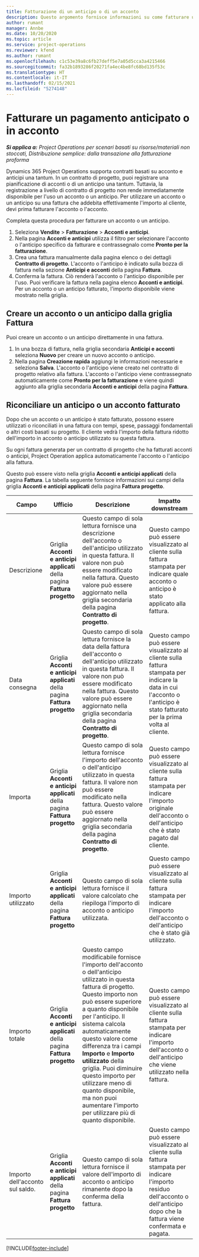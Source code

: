 ```yaml
---
title: Fatturazione di un anticipo o di un acconto
description: Questo argomento fornisce informazioni su come fatturare un acconto o un anticipo in Project Operations.
author: rumant
manager: Annbe
ms.date: 10/20/2020
ms.topic: article
ms.service: project-operations
ms.reviewer: kfend
ms.author: rumant
ms.openlocfilehash: c1c53e39a8c6fb27deff5e7a05d5cca3a4215466
ms.sourcegitcommit: fa32b1893286f20271fa4ec4be8fc68bd135f53c
ms.translationtype: HT
ms.contentlocale: it-IT
ms.lasthandoff: 02/15/2021
ms.locfileid: "5274148"
---
```

# <a name="invoice-a-retainer-or-an-advance"></a>Fatturare un pagamento anticipato o in acconto

_**Si applica a:** Project Operations per scenari basati su risorse/materiali non stoccati, Distribuzione semplice: dalla transazione alla fatturazione proforma_

Dynamics 365 Project Operations supporta contratti basati su acconto e anticipi una tantum. In un contratto di progetto, puoi registrare una pianificazione di acconti o di un anticipo una tantum. Tuttavia, la registrazione a livello di contratto di progetto non rende immediatamente disponibile per l'uso un acconto o un anticipo. Per utilizzare un acconto o un anticipo su una fattura che addebita effettivamente l'importo al cliente, devi prima fatturare l'acconto o l'acconto.

Completa questa procedura per fatturare un acconto o un anticipo.

1. Seleziona **Vendite** > **Fatturazione** > **Acconti e anticipi**. 
2. Nella pagina **Acconti e anticipi** utilizza il filtro per selezionare l'acconto o l'anticipo specifico da fatturare e contrassegnalo come **Pronto per la fatturazione**.
3. Crea una fattura manualmente dalla pagina elenco o dei dettagli **Contratto di progetto**. L'acconto o l'anticipo è indicato sulla bozza di fattura nella sezione **Anticipi e acconti** della pagina **Fattura**.
4. Conferma la fattura. Ciò renderà l'acconto o l'anticipo disponibile per l'uso. Puoi verificare la fattura nella pagina elenco **Acconti e anticipi**. Per un acconto o un anticipo fatturato, l'importo disponibile viene mostrato nella griglia.

## <a name="create-a-retainer-or-advance-from-the-invoice-grid"></a>Creare un acconto o un anticipo dalla griglia Fattura

Puoi creare un acconto o un anticipo direttamente in una fattura.

1. In una bozza di fattura, nella griglia secondaria **Anticipi e acconti** seleziona **Nuovo** per creare un nuovo acconto o anticipo. 
2. Nella pagina **Creazione rapida** aggiungi le informazioni necessarie e seleziona **Salva**. L'acconto o l'anticipo viene creato nel contratto di progetto relativo alla fattura. L'acconto o l'anticipo viene contrassegnato automaticamente come **Pronto per la fatturazione** e viene quindi aggiunto alla griglia secondaria **Acconti e anticipi** della pagina **Fattura**.

## <a name="reconcile-an-invoiced-retainer-or-advance"></a>Riconciliare un anticipo o un acconto fatturato

Dopo che un acconto o un anticipo è stato fatturato, possono essere utilizzati o riconciliati in una fattura con tempi, spese, passaggi fondamentali o altri costi basati su progetto. Il cliente vedrà l'importo della fattura ridotto dell'importo in acconto o anticipo utilizzato su questa fattura.

Su ogni fattura generata per un contratto di progetto che ha fatturati acconti o anticipi, Project Operation applica automaticamente l'acconto o l'anticipo alla fattura.

Questo può essere visto nella griglia **Acconti e anticipi applicati** della pagina **Fattura**. La tabella seguente fornisce informazioni sui campi della griglia **Acconti e anticipi applicati** della pagina **Fattura progetto**.

| Campo | Ufficio | Descrizione | Impatto downstream |
| --- | --- | --- | --- |
| Descrizione | Griglia **Acconti e anticipi applicati** della pagina **Fattura progetto** |Questo campo di sola lettura fornisce una descrizione dell'acconto o dell'anticipo utilizzato in questa fattura. Il valore non può essere modificato nella fattura. Questo valore può essere aggiornato nella griglia secondaria della pagina **Contratto di progetto**. | Questo campo può essere visualizzato al cliente sulla fattura stampata per indicare quale acconto o anticipo è stato applicato alla fattura. |
| Data consegna | Griglia **Acconti e anticipi applicati** della pagina **Fattura progetto**  | Questo campo di sola lettura fornisce la data della fattura dell'acconto o dell'anticipo utilizzato in questa fattura. Il valore non può essere modificato nella fattura. Questo valore può essere aggiornato nella griglia secondaria della pagina **Contratto di progetto**. | Questo campo può essere visualizzato al cliente sulla fattura stampata per indicare la data in cui l'acconto o l'anticipo è stato fatturato per la prima volta al cliente. |
| Importa | Griglia **Acconti e anticipi applicati** della pagina **Fattura progetto**  | Questo campo di sola lettura fornisce l'importo dell'acconto o dell'anticipo utilizzato in questa fattura. Il valore non può essere modificato nella fattura. Questo valore può essere aggiornato nella griglia secondaria della pagina **Contratto di progetto**. | Questo campo può essere visualizzato al cliente sulla fattura stampata per indicare l'importo originale dell'acconto o dell'anticipo che è stato pagato dal cliente. |
| Importo utilizzato | Griglia **Acconti e anticipi applicati** della pagina **Fattura progetto**  | Questo campo di sola lettura fornisce il valore calcolato che riepiloga l'importo di acconto o anticipo utilizzata. | Questo campo può essere visualizzato al cliente sulla fattura stampata per indicare l'importo dell'acconto o dell'anticipo che è stato già utilizzato. |
| Importo totale | Griglia **Acconti e anticipi applicati** della pagina **Fattura progetto**  | Questo campo modificabile fornisce l'importo dell'acconto o dell'anticipo utilizzato in questa fattura di progetto. Questo importo non può essere superiore a quanto disponibile per l'anticipo. Il sistema calcola automaticamente questo valore come differenza tra i campi **Importo** e **Importo utilizzato** della griglia. Puoi diminuire questo importo per utilizzare meno di quanto disponibile, ma non puoi aumentare l'importo per utilizzare più di quanto disponibile. | Questo campo può essere visualizzato al cliente sulla fattura stampata per indicare l'importo dell'acconto o dell'anticipo che viene utilizzato nella fattura. |
| Importo dell'acconto sul saldo. | Griglia **Acconti e anticipi applicati** della pagina **Fattura progetto**  | Questo campo di sola lettura fornisce il valore dell'importo di acconto o anticipo rimanente dopo la conferma della fattura. | Questo campo può essere visualizzato al cliente sulla fattura stampata per indicare l'importo residuo dell'acconto o dell'anticipo dopo che la fattura viene confermata e pagata. |


[!INCLUDE[footer-include](../../includes/footer-banner.md)]